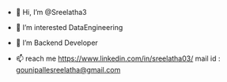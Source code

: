 - 👋 Hi, I’m @Sreelatha3
- 👀 I’m interested DataEngineering
- 🌱 I’m Backend Developer

- 📫 reach me https://www.linkedin.com/in/sreelatha03/
      mail id : gounipallesreelatha@gmail.com

<!---
Sreelatha3/Sreelatha3 is a ✨ special ✨ repository because its `README.md` (this file) appears on your GitHub profile.
You can click the Preview link to take a look at your changes.
--->

